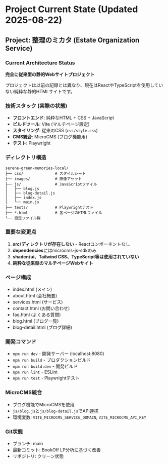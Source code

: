 # Project Current State (Updated 2025-08-22)

## Project: 整理のミカタ (Estate Organization Service)

### Current Architecture Status
**完全に従来型の静的Webサイトプロジェクト**

プロジェクトは以前の記録とは異なり、現在はReactやTypeScriptを使用していない純粋な静的HTMLサイトです。

### 技術スタック (実際の状態)
- **フロントエンド**: 純粋なHTML + CSS + JavaScript
- **ビルドツール**: Vite (マルチページ設定)
- **スタイリング**: 従来のCSS (`css/style.css`)
- **CMS統合**: MicroCMS (ブログ機能用)
- **テスト**: Playwright

### ディレクトリ構造
```
serene-green-memories-local/
├── css/              # スタイルシート
├── images/           # 画像アセット
├── js/               # JavaScriptファイル
│   ├── blog.js
│   ├── blog-detail.js
│   ├── index.js
│   └── main.js
├── tests/            # Playwrightテスト
├── *.html            # 各ページのHTMLファイル
└── 設定ファイル群
```

### 重要な変更点
1. **src/ディレクトリが存在しない** - Reactコンポーネントなし
2. **dependencies**にはmicrocms-js-sdkのみ
3. **shadcn/ui、Tailwind CSS、TypeScript等は使用されていない**
4. **純粋な従来型のマルチページWebサイト**

### ページ構成
- index.html (メイン)
- about.html (会社概要)
- services.html (サービス)
- contact.html (お問い合わせ)
- faq.html (よくある質問)
- blog.html (ブログ一覧)
- blog-detail.html (ブログ詳細)

### 開発コマンド
- `npm run dev` - 開発サーバー (localhost:8080)
- `npm run build` - プロダクションビルド
- `npm run build:dev` - 開発ビルド
- `npm run lint` - ESLint
- `npm run test` - Playwrightテスト

### MicroCMS統合
- ブログ機能でMicroCMSを使用
- `js/blog.js`と`js/blog-detail.js`でAPI連携
- 環境変数: `VITE_MICROCMS_SERVICE_DOMAIN`, `VITE_MICROCMS_API_KEY`

### Git状態
- ブランチ: main
- 最新コミット: BookOff LP分析に基づく改善
- リポジトリ: クリーン状態